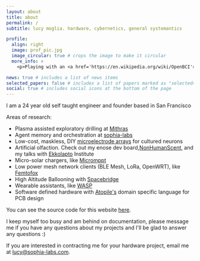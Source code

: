 ```yaml
---
layout: about
title: about
permalink: /
subtitle: lucy moglia. hardware, cybernetics, general systemantics

profile:
  align: right
  image: prof_pic.jpg
  image_circular: true # crops the image to make it circular
  more_info: >
    <p>Playing with an <a href='https://en.wikipedia.org/wiki/OpenBCI'>OpenBCI</a>:3</p>

news: true # includes a list of news items
selected_papers: false # includes a list of papers marked as "selected={true}"
social: true # includes social icons at the bottom of the page
---
```

<p>I am a 24 year old self taught engineer and founder based in San Francisco</p>

Areas of research:
<ul>
  <li>Plasma assisted exploratory drilling at <a href="https://mithras.industries">Mithras</a></li>
  <li>Agent memory and orchestration at <a href="https://sophia-labs.com">sophia-labs</a></li>
  <li>Low-cost, maskless, DIY <a href="https://eigenlucy.com/projects/mea_arrays">microelectrode arrays</a> for cultured neurons</li>
  <li>Artificial olfaction. Check out my enose dev board,<a href="https://github.com/eigenlucy/nonhumanscent">NonHumanScent</a>, and my talks with <a href="https://youtu.be/jGN_bRmlDQo?feature=shared">Ekkolapto</a> Institute</li>
  <li>Micro-solar chargers, like  <a href="https://github.com/eigenlucy/micromppt">Micromppt</a></li>
  <li> Low power mesh network clients (BLE Mesh, LoRa, OpenWRT), like <a href="https://eigenlucy.com/projects/femtofox">Femtofox</a></li>
  <li>High Altitude Ballooning with <a href="https://github.com/eigenlucy/spacebridgehabpcb">Spacebridge</a></li>
  <li>Wearable assistants, like <a href="https://eigenlucy.com/projects/wasp">WASP</a></li>
  <li>Software defined hardware with <a href="https://atopile.io">Atopile's</a> domain specific language for PCB design</li> 
</ul>

<p>You can see the source code for this website <a href='https://github.com/eigenlucy/eigenlucy.github.io'>here</a>.</p> I keep myself too busy and am behind on documentation, please message me if you have any questions about my projects and I'll be glad to answer any questions :)

If you are interested in contracting me for your hardware project, email me at lucy@sophia-labs.com.

